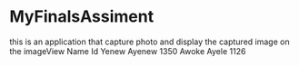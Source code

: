 # MyFinalsAssiment
this is an application that capture photo and display the captured image on the imageView
Name                                  Id
Yenew Ayenew                          1350
Awoke Ayele                           1126
